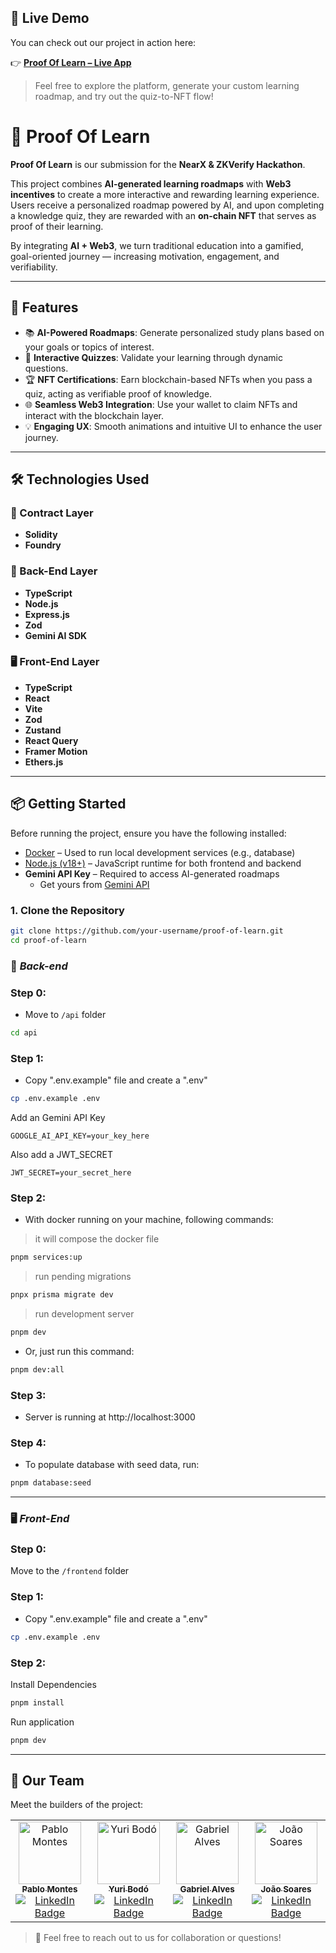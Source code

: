 ## 🚀 Live Demo

You can check out our project in action here:

👉 [**Proof Of Learn – Live App**](https://your-deployment-url.com)

> Feel free to explore the platform, generate your custom learning roadmap, and try out the quiz-to-NFT flow!

# 🧠 Proof Of Learn

**Proof Of Learn** is our submission for the **NearX & ZKVerify Hackathon**.

This project combines **AI-generated learning roadmaps** with **Web3 incentives** to create a more interactive and rewarding learning experience. Users receive a personalized roadmap powered by AI, and upon completing a knowledge quiz, they are rewarded with an **on-chain NFT** that serves as proof of their learning.

By integrating **AI + Web3**, we turn traditional education into a gamified, goal-oriented journey — increasing motivation, engagement, and verifiability.

---

## 🚀 Features

- 📚 **AI-Powered Roadmaps**: Generate personalized study plans based on your goals or topics of interest.
- 🧪 **Interactive Quizzes**: Validate your learning through dynamic questions.
- 🏆 **NFT Certifications**: Earn blockchain-based NFTs when you pass a quiz, acting as verifiable proof of knowledge.
- 🌐 **Seamless Web3 Integration**: Use your wallet to claim NFTs and interact with the blockchain layer.
- 💡 **Engaging UX**: Smooth animations and intuitive UI to enhance the user journey.

---

## 🛠️ Technologies Used

### 🔐 Contract Layer

- **Solidity**
- **Foundry**

### 🧠 Back-End Layer

- **TypeScript**
- **Node.js**
- **Express.js**
- **Zod**
- **Gemini AI SDK**

### 🖥️ Front-End Layer

- **TypeScript**
- **React**
- **Vite**
- **Zod**
- **Zustand**
- **React Query**
- **Framer Motion**
- **Ethers.js**

---

## 📦 Getting Started

Before running the project, ensure you have the following installed:

- [Docker](https://www.docker.com/) – Used to run local development services (e.g., database)
- [Node.js (v18+)](https://nodejs.org/) – JavaScript runtime for both frontend and backend
- **Gemini API Key** – Required to access AI-generated roadmaps
  - Get yours from [Gemini API](https://aistudio.google.com/app/apikey)

### 1. Clone the Repository

```bash
git clone https://github.com/your-username/proof-of-learn.git
cd proof-of-learn
```

### 🧠 _Back-end_

### Step 0:

- Move to `/api` folder

```bash
cd api
```

### Step 1:

- Copy ".env.example" file and create a ".env"

```bash
cp .env.example .env
```

Add an Gemini API Key

```env
GOOGLE_AI_API_KEY=your_key_here
```

Also add a JWT_SECRET

```env
JWT_SECRET=your_secret_here
```

### Step 2:

- With docker running on your machine, following commands:

> it will compose the docker file

```bash
pnpm services:up
```

> run pending migrations

```bash
pnpx prisma migrate dev
```

> run development server

```bash
pnpm dev
```

- Or, just run this command:

```bash
pnpm dev:all
```

### Step 3:

- Server is running at http://localhost:3000

### Step 4:

- To populate database with seed data, run:

```bash
pnpm database:seed
```

---

### 🖥️ _Front-End_

### Step 0:

Move to the `/frontend` folder

### Step 1:

- Copy ".env.example" file and create a ".env"

```bash
cp .env.example .env
```

### Step 2:

Install Dependencies

```bash
pnpm install
```

Run application

```bash
pnpm dev
```

---

## 🤝 Our Team

Meet the builders of the project:

<table>
  <tr>
    <td align="center">
      <a href="https://github.com/itspablomontes" title="Pablo Montes">
        <img src="https://avatars3.githubusercontent.com/u/169383657" width="100px;" alt="Pablo Montes"/><br>
        <sub><b>Pablo Montes</b></sub>
      </a>
      <br />
      <a href="https://linkedin.com/in/itspablomontes">
        <img src="https://img.shields.io/badge/LinkedIn-0077B5?style=flat&logo=linkedin&logoColor=white" alt="LinkedIn Badge"/>
      </a>
    </td>
    <td align="center">
      <a href="https://github.com/yuribodo" title="Yuri Bodó">
        <img src="https://avatars3.githubusercontent.com/u/83407152" width="100px;" alt="Yuri Bodó"/><br>
        <sub><b>Yuri Bodó</b></sub>
      </a>
      <br />
      <a href="https://linkedin.com/in/mario-lara-1a801b272">
        <img src="https://img.shields.io/badge/LinkedIn-0077B5?style=flat&logo=linkedin&logoColor=white" alt="LinkedIn Badge"/>
      </a>
    </td>
    <td align="center">
      <a href="https://github.com/SouzaGabriel26" title="Gabriel Alves">
        <img src="https://avatars3.githubusercontent.com/u/66218607" width="100px;" alt="Gabriel Alves"/><br>
        <sub><b>Gabriel Alves</b></sub>
      </a>
      <br />
      <a href="https://www.linkedin.com/in/souzagabriel26/">
        <img src="https://img.shields.io/badge/LinkedIn-0077B5?style=flat&logo=linkedin&logoColor=white" alt="LinkedIn Badge"/>
      </a>
    </td>
    <td align="center">
      <a href="https://github.com/Dnreikronos" title="João Soares">
        <img src="https://avatars3.githubusercontent.com/u/37777652" width="100px;" alt="João Soares"/><br>
        <sub><b>João Soares</b></sub>
      </a>
      <br />
      <a href="https://linkedin.com/in/joao-roberto-lawall-soares-a58468242">
        <img src="https://img.shields.io/badge/LinkedIn-0077B5?style=flat&logo=linkedin&logoColor=white" alt="LinkedIn Badge"/>
      </a>
    </td>
  </tr>
</table>

> 💬 Feel free to reach out to us for collaboration or questions!
